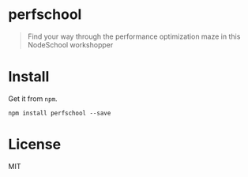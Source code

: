 # perfschool

> Find your way through the performance optimization maze in this NodeSchool workshopper

# Install

Get it from `npm`.

```shell
npm install perfschool --save
```

# License

MIT
